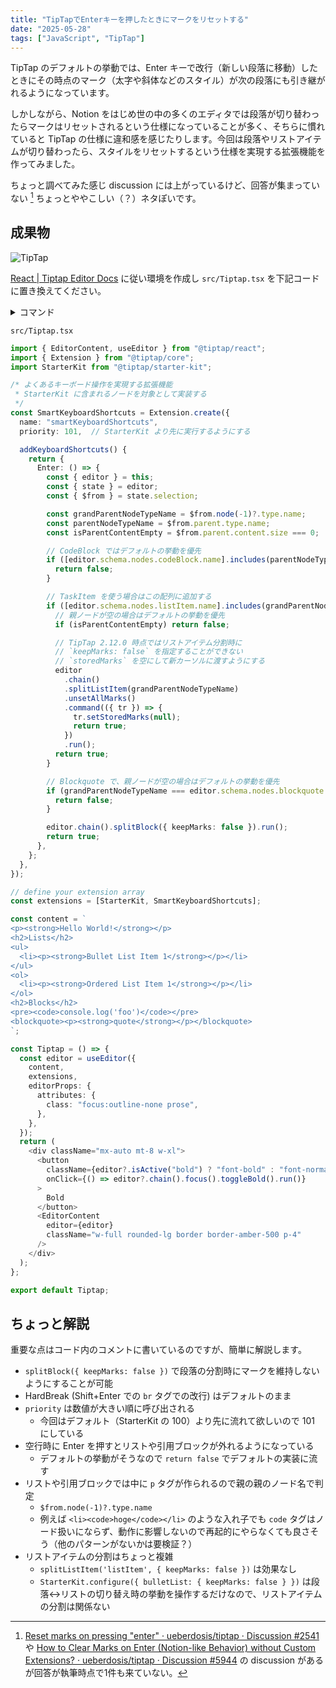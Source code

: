 ```yaml
---
title: "TipTapでEnterキーを押したときにマークをリセットする"
date: "2025-05-28"
tags: ["JavaScript", "TipTap"]
---
```


TipTap のデフォルトの挙動では、Enter キーで改行（新しい段落に移動）したときにその時点のマーク（太字や斜体などのスタイル）が次の段落にも引き継がれるようになっています。

しかしながら、Notion をはじめ世の中の多くのエディタでは段落が切り替わったらマークはリセットされるという仕様になっていることが多く、そちらに慣れていると TipTap の仕様に違和感を感じたりします。今回は段落やリストアイテムが切り替わったら、スタイルをリセットするという仕様を実現する拡張機能を作ってみました。

ちょっと調べてみた感じ discussion には上がっているけど、回答が集まっていない [^1] ちょっとややこしい（？）ネタぽいです。

[^1]: [Reset marks on pressing "enter" · ueberdosis/tiptap · Discussion #2541](https://github.com/ueberdosis/tiptap/discussions/2541) や [How to Clear Marks on Enter (Notion-like Behavior) without Custom Extensions? · ueberdosis/tiptap · Discussion #5944](https://github.com/ueberdosis/tiptap/discussions/5944) の discussion があるが回答が執筆時点で1件も来ていない。

## 成果物

![TipTap](/images/posts/2025/05/tiptap.gif)

[React | Tiptap Editor Docs](https://tiptap.dev/docs/editor/getting-started/install/react) に従い環境を作成し `src/Tiptap.tsx` を下記コードに置き換えてください。

<details>
<summary>コマンド</summary>

```sh
pnpm create vite@latest my-tiptap-project --template react-ts
cd my-tiptap-project
npm install @tailwindcss/vite @tiptap/core @tiptap/pm @tiptap/react @tiptap/starter-kit tailwindcss
```

`index.css`

```css
@import "tailwindcss";
@plugin "@tailwindcss/typography";
```

</details>

`src/Tiptap.tsx`

```ts
import { EditorContent, useEditor } from "@tiptap/react";
import { Extension } from "@tiptap/core";
import StarterKit from "@tiptap/starter-kit";

/* よくあるキーボード操作を実現する拡張機能
 * StarterKit に含まれるノードを対象として実装する
 */
const SmartKeyboardShortcuts = Extension.create({
  name: "smartKeyboardShortcuts",
  priority: 101,  // StarterKit より先に実行するようにする

  addKeyboardShortcuts() {
    return {
      Enter: () => {
        const { editor } = this;
        const { state } = editor;
        const { $from } = state.selection;

        const grandParentNodeTypeName = $from.node(-1)?.type.name;
        const parentNodeTypeName = $from.parent.type.name;
        const isParentContentEmpty = $from.parent.content.size === 0;

        // CodeBlock ではデフォルトの挙動を優先
        if ([editor.schema.nodes.codeBlock.name].includes(parentNodeTypeName)) {
          return false;
        }

        // TaskItem を使う場合はこの配列に追加する
        if ([editor.schema.nodes.listItem.name].includes(grandParentNodeTypeName)) {
          // 親ノードが空の場合はデフォルトの挙動を優先
          if (isParentContentEmpty) return false;

          // TipTap 2.12.0 時点ではリストアイテム分割時に
          // `keepMarks: false` を指定することができない
          // `storedMarks` を空にして新カーソルに渡すようにする
          editor
            .chain()
            .splitListItem(grandParentNodeTypeName)
            .unsetAllMarks()
            .command(({ tr }) => {
              tr.setStoredMarks(null);
              return true;
            })
            .run();
          return true;
        }

        // Blockquote で、親ノードが空の場合はデフォルトの挙動を優先
        if (grandParentNodeTypeName === editor.schema.nodes.blockquote.name && isParentContentEmpty) {
          return false;
        }

        editor.chain().splitBlock({ keepMarks: false }).run();
        return true;
      },
    };
  },
});

// define your extension array
const extensions = [StarterKit, SmartKeyboardShortcuts];

const content = `
<p><strong>Hello World!</strong></p>
<h2>Lists</h2>
<ul>
  <li><p><strong>Bullet List Item 1</strong></p></li>
</ul>
<ol>
  <li><p><strong>Ordered List Item 1</strong></p></li>
</ol>
<h2>Blocks</h2>
<pre><code>console.log('foo')</code></pre>
<blockquote><p><strong>quote</strong></p></blockquote>
`;

const Tiptap = () => {
  const editor = useEditor({
    content,
    extensions,
    editorProps: {
      attributes: {
        class: "focus:outline-none prose",
      },
    },
  });
  return (
    <div className="mx-auto mt-8 w-xl">
      <button
        className={editor?.isActive("bold") ? "font-bold" : "font-normal text-gray-500"}
        onClick={() => editor?.chain().focus().toggleBold().run()}
      >
        Bold
      </button>
      <EditorContent
        editor={editor}
        className="w-full rounded-lg border border-amber-500 p-4"
      />
    </div>
  );
};

export default Tiptap;
```

## ちょっと解説

重要な点はコード内のコメントに書いているのですが、簡単に解説します。

* `splitBlock({ keepMarks: false })` で段落の分割時にマークを維持しないようにすることが可能
* HardBreak (Shift+Enter での `br` タグでの改行) はデフォルトのまま
* `priority` は数値が大きい順に呼び出される
  * 今回はデフォルト（StarterKit の 100）より先に流れて欲しいので 101 にしている
* 空行時に Enter を押すとリストや引用ブロックが外れるようになっている
  * デフォルトの挙動がそうなので `return false` でデフォルトの実装に流す
* リストや引用ブロックでは中に `p` タグが作られるので親の親のノード名で判定
  * `$from.node(-1)?.type.name`
  * 例えば `<li><code>hoge</code></li>` のような入れ子でも `code` タグはノード扱いにならず、動作に影響しないので再起的にやらなくても良さそう（他のパターンがないかは要検証？）
* リストアイテムの分割はちょっと複雑
  * `splitListItem('listItem', { keepMarks: false })` は効果なし
  * `StarterKit.configure({ bulletList: { keepMarks: false } })` は段落↔️リストの切り替え時の挙動を操作するだけなので、リストアイテムの分割は関係ない
